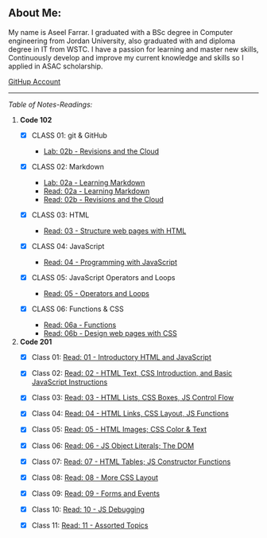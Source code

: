 
## About Me:
My name is Aseel Farrar. I graduated with a BSc degree in Computer engineering from Jordan University, also graduated with and diploma degree in IT from WSTC. I have a passion for learning and master new skills, Continuously develop and improve my current knowledge and skills so I applied in ASAC scholarship.

[GitHup Account](https://github.com/aseel-farrar)

***

*Table of Notes-Readings:*

1. **Code 102**
    - [x] CLASS 01: git & GitHub
        * [Lab: 02b - Revisions and the Cloud](Lab-02b-Revisions-and-the-Cloud.md)

    - [x] CLASS 02: Markdown
        * [Lab: 02a - Learning Markdown](Lab-02a-Learning-Markdown.md)
        * [Read: 02a - Learning Markdown](Read-02a-Learning-Markdown.md)
        * [Read: 02b - Revisions and the Cloud](Read-02b-Revisions-and-the-Cloud.md)
    - [x] CLASS 03: HTML
        * [Read: 03 - Structure web pages with HTML](Read-03-Structure-web-pages-with-HTML.md)
    - [x] CLASS 04: JavaScript
        * [Read: 04 - Programming with JavaScript](Read-04-Programming-with-JavaScript.md)

    - [x] CLASS 05: JavaScript Operators and Loops
        * [Read: 05 - Operators and Loops](Read-05-Operators-and-Loops.md)

    - [x] CLASS 06: Functions & CSS
        * [Read: 06a - Functions](Read-06a-Functions.md)
        * [Read: 06b - Design web pages with CSS](Read-06b-Design-web-pages-with-CSS.md)
        
2. **Code 201**
    - [x] Class 01: [Read: 01 - Introductory HTML and JavaScript](class-01.md)
    - [x] Class 02: [Read: 02 - HTML Text, CSS Introduction, and Basic JavaScript Instructions](class-02.md)
    - [x] Class 03: [Read: 03 - HTML Lists, CSS Boxes, JS Control Flow](class-03.md)
    - [x] Class 04: [Read: 04 - HTML Links, CSS Layout, JS Functions](class-04.md)    
    - [x] Class 05: [Read: 05 - HTML Images; CSS Color & Text](class-05.md)    
    - [x] Class 06: [Read: 06 - JS Object Literals; The DOM](class-06.md)    
    - [x] Class 07: [Read: 07 - HTML Tables; JS Constructor Functions](class-07.md)    
    - [x] Class 08: [Read: 08 - More CSS Layout](class-08.md)
    - [x] Class 09: [Read: 09 - Forms and Events](class-09.md)
    - [x] Class 10: [Read: 10 - JS Debugging](class-10.md)
    - [x] Class 11: [Read: 11 - Assorted Topics](class-11.md)
    
